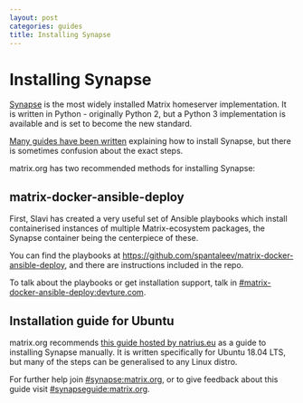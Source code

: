 ```yaml
---
layout: post
categories: guides
title: Installing Synapse
---
```


# Installing Synapse

[Synapse](https://github.com/matrix-org/synapse/) is the most widely installed Matrix homeserver implementation. It is written in Python - originally Python 2, but a Python 3 implementation is available and is set to become the new standard.

[Many guides have been written](https://matrix.org/docs/guides/#installing-synapse) explaining how to install Synapse, but there is sometimes confusion about the exact steps.

matrix.org has two recommended methods for installing Synapse:

## matrix-docker-ansible-deploy

First, Slavi has created a very useful set of Ansible playbooks which install containerised instances of multiple Matrix-ecosystem packages, the Synapse container being the centerpiece of these.

You can find the playbooks at <https://github.com/spantaleev/matrix-docker-ansible-deploy>, and there are instructions included in the repo.

To talk about the playbooks or get installation support, talk in [#matrix-docker-ansible-deploy:devture.com](https://matrix.to/#/#matrix-docker-ansible-deploy:devture.com).

## Installation guide for Ubuntu

matrix.org recommends [this guide hosted by natrius.eu](https://www.natrius.eu/dokuwiki/doku.php?id=digital:server:matrixsynapse) as a guide to installing Synapse manually. It is written specifically for Ubuntu 18.04 LTS, but many of the steps can be generalised to any Linux distro.

For further help join [#synapse:matrix.org](https://matrix.to/#/#synapse:matrix.org), or to give feedback about this guide visit [#synapseguide:matrix.org](https://matrix.to/#/#synapseguide:matrix.org).
